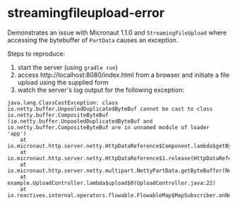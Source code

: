 # streamingfileupload-error
Demonstrates an issue with Micronaut 1.1.0 and `StreamingFileUpload` where accessing the bytebuffer of `PartData` causes an exception.

Steps to reproduce:

1. start the server (using `gradle run`)
2. access http://localhost:8080/index.html from a browser and initiate a file upload using the supplied form
3. watch the server's log output for the following exception:

```
java.lang.ClassCastException: class io.netty.buffer.UnpooledDuplicatedByteBuf cannot be cast to class io.netty.buffer.CompositeByteBuf (io.netty.buffer.UnpooledDuplicatedByteBuf and io.netty.buffer.CompositeByteBuf are in unnamed module of loader 'app')
	at io.micronaut.http.server.netty.HttpDataReference$Component.lambda$getByteBuf$0(HttpDataReference.java:216)
	at io.micronaut.http.server.netty.HttpDataReference$1.release(HttpDataReference.java:140)
	at io.micronaut.http.server.netty.multipart.NettyPartData.getByteBuffer(NettyPartData.java:86)
	at example.UploadController.lambda$upload$0(UploadController.java:22)
	at io.reactivex.internal.operators.flowable.FlowableMap$MapSubscriber.onNext(FlowableMap.java:63)
  
 ```  
